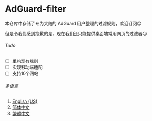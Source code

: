 # AdGuard-filter
本仓库中存储了专为大陆的 AdGuard 用户整理的过滤规则，欢迎订阅😊

但是令我们感到抱歉的是，现在我们还只能提供桌面端常用网页的过滤器😥

###### Todo

- [ ] 重构现有规则
- [ ] 实现移动端适配
- [ ] 支持10个网站

###### 多语言

1. [English (US)](./en-us.md)
2. [简体中文](./zh-chs.md)
3. [繁體中文](./zh-cht.md)